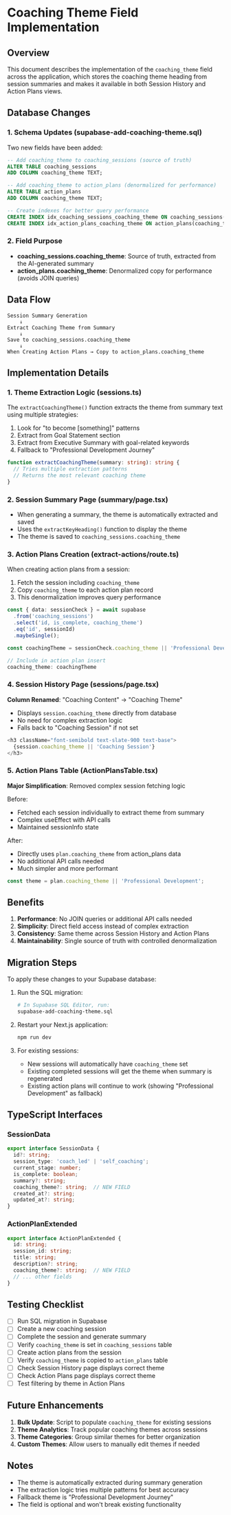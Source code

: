 # Coaching Theme Field Implementation

## Overview
This document describes the implementation of the `coaching_theme` field across the application, which stores the coaching theme heading from session summaries and makes it available in both Session History and Action Plans views.

## Database Changes

### 1. Schema Updates (supabase-add-coaching-theme.sql)

Two new fields have been added:

```sql
-- Add coaching_theme to coaching_sessions (source of truth)
ALTER TABLE coaching_sessions
ADD COLUMN coaching_theme TEXT;

-- Add coaching_theme to action_plans (denormalized for performance)
ALTER TABLE action_plans
ADD COLUMN coaching_theme TEXT;

-- Create indexes for better query performance
CREATE INDEX idx_coaching_sessions_coaching_theme ON coaching_sessions(coaching_theme);
CREATE INDEX idx_action_plans_coaching_theme ON action_plans(coaching_theme);
```

### 2. Field Purpose

- **coaching_sessions.coaching_theme**: Source of truth, extracted from the AI-generated summary
- **action_plans.coaching_theme**: Denormalized copy for performance (avoids JOIN queries)

## Data Flow

```
Session Summary Generation
    ↓
Extract Coaching Theme from Summary
    ↓
Save to coaching_sessions.coaching_theme
    ↓
When Creating Action Plans → Copy to action_plans.coaching_theme
```

## Implementation Details

### 1. Theme Extraction Logic (sessions.ts)

The `extractCoachingTheme()` function extracts the theme from summary text using multiple strategies:

1. Look for "to become [something]" patterns
2. Extract from Goal Statement section
3. Extract from Executive Summary with goal-related keywords
4. Fallback to "Professional Development Journey"

```typescript
function extractCoachingTheme(summary: string): string {
  // Tries multiple extraction patterns
  // Returns the most relevant coaching theme
}
```

### 2. Session Summary Page (summary/page.tsx)

- When generating a summary, the theme is automatically extracted and saved
- Uses the `extractKeyHeading()` function to display the theme
- The theme is saved to `coaching_sessions.coaching_theme`

### 3. Action Plans Creation (extract-actions/route.ts)

When creating action plans from a session:
1. Fetch the session including `coaching_theme`
2. Copy `coaching_theme` to each action plan record
3. This denormalization improves query performance

```typescript
const { data: sessionCheck } = await supabase
  .from('coaching_sessions')
  .select('id, is_complete, coaching_theme')
  .eq('id', sessionId)
  .maybeSingle();

const coachingTheme = sessionCheck.coaching_theme || 'Professional Development Journey';

// Include in action plan insert
coaching_theme: coachingTheme
```

### 4. Session History Page (sessions/page.tsx)

**Column Renamed**: "Coaching Content" → "Coaching Theme"

- Displays `session.coaching_theme` directly from database
- No need for complex extraction logic
- Falls back to "Coaching Session" if not set

```typescript
<h3 className="font-semibold text-slate-900 text-base">
  {session.coaching_theme || 'Coaching Session'}
</h3>
```

### 5. Action Plans Table (ActionPlansTable.tsx)

**Major Simplification**: Removed complex session fetching logic

Before:
- Fetched each session individually to extract theme from summary
- Complex useEffect with API calls
- Maintained sessionInfo state

After:
- Directly uses `plan.coaching_theme` from action_plans data
- No additional API calls needed
- Much simpler and more performant

```typescript
const theme = plan.coaching_theme || 'Professional Development';
```

## Benefits

1. **Performance**: No JOIN queries or additional API calls needed
2. **Simplicity**: Direct field access instead of complex extraction
3. **Consistency**: Same theme across Session History and Action Plans
4. **Maintainability**: Single source of truth with controlled denormalization

## Migration Steps

To apply these changes to your Supabase database:

1. Run the SQL migration:
   ```bash
   # In Supabase SQL Editor, run:
   supabase-add-coaching-theme.sql
   ```

2. Restart your Next.js application:
   ```bash
   npm run dev
   ```

3. For existing sessions:
   - New sessions will automatically have `coaching_theme` set
   - Existing completed sessions will get the theme when summary is regenerated
   - Existing action plans will continue to work (showing "Professional Development" as fallback)

## TypeScript Interfaces

### SessionData
```typescript
export interface SessionData {
  id?: string;
  session_type: 'coach_led' | 'self_coaching';
  current_stage: number;
  is_complete: boolean;
  summary?: string;
  coaching_theme?: string;  // NEW FIELD
  created_at?: string;
  updated_at?: string;
}
```

### ActionPlanExtended
```typescript
export interface ActionPlanExtended {
  id: string;
  session_id: string;
  title: string;
  description?: string;
  coaching_theme?: string;  // NEW FIELD
  // ... other fields
}
```

## Testing Checklist

- [ ] Run SQL migration in Supabase
- [ ] Create a new coaching session
- [ ] Complete the session and generate summary
- [ ] Verify `coaching_theme` is set in `coaching_sessions` table
- [ ] Create action plans from the session
- [ ] Verify `coaching_theme` is copied to `action_plans` table
- [ ] Check Session History page displays correct theme
- [ ] Check Action Plans page displays correct theme
- [ ] Test filtering by theme in Action Plans

## Future Enhancements

1. **Bulk Update**: Script to populate `coaching_theme` for existing sessions
2. **Theme Analytics**: Track popular coaching themes across sessions
3. **Theme Categories**: Group similar themes for better organization
4. **Custom Themes**: Allow users to manually edit themes if needed

## Notes

- The theme is automatically extracted during summary generation
- The extraction logic tries multiple patterns for best accuracy
- Fallback theme is "Professional Development Journey"
- The field is optional and won't break existing functionality
